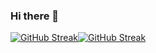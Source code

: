 ### Hi there 👋



[![GitHub Streak](https://github-readme-streak-stats.herokuapp.com?user=mrromanmiah&theme=darcula)](https://git.io/streak-stats)[![GitHub Streak](https://github-readme-streak-stats.herokuapp.com?user=mrromanmiah&theme=darcula)](https://git.io/streak-stats)

<!--
**mrromanmiah/mrromanmiah** is a ✨ _special_ ✨ repository because its `README.md` (this file) appears on your GitHub profile.

Here are some ideas to get you started:

- 🔭 I’m currently working on ...
- 🌱 I’m currently learning ...
- 👯 I’m looking to collaborate on ...
- 🤔 I’m looking for help with ...
- 💬 Ask me about ...
- 📫 How to reach me: ...
- 😄 Pronouns: ...
- ⚡ Fun fact: ...
-->
